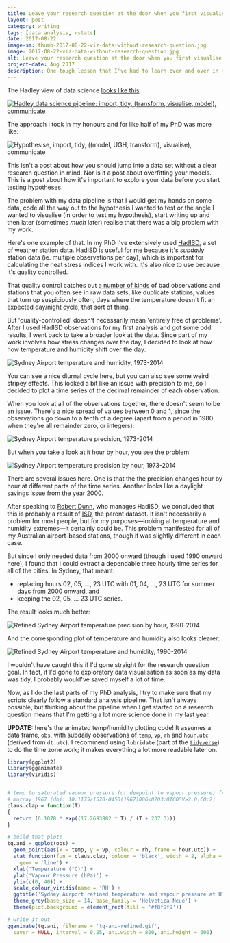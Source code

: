 ```yaml
---
title: Leave your research question at the door when you first visualise data
layout: post
category: writing
tags: [data analysis, rstats]
date: 2017-08-22
image-sm: thumb-2017-08-22-viz-data-without-research-question.jpg
image: 2017-08-22-viz-data-without-research-question.jpg
alt: Leave your research question at the door when you first visualise data
project-date: Aug 2017
description: One tough lesson that I've had to learn over and over in my PhD is the importance of a disciplined data science pipeline.
---
```

The Hadley view of data science [looks like this](http://r4ds.had.co.nz/introduction.html):

[![Hadley data science pipeline: import, tidy, (transform, visualise, model), communicate](http://r4ds.had.co.nz/diagrams/data-science.png)](http://r4ds.had.co.nz/introduction.html)

The approach I took in my honours and for like half of my PhD was more like:

![Hypothesise, import, tidy, ((model, UGH, transform), visualise), communicate](/images/hadisd/bad-data-analysis.png)

This isn't a post about how you should jump into a data set without a clear research question in mind. Nor is it a post about overfitting your models. This is a post about how it's important to explore your data before you start testing hypotheses.

The problem with my data pipeline is that I would get my hands on some data, code all the way out to the hypothesis I wanted to test or the angle I wanted to visualise (in order to test my hypothesis), start writing up and then later (sometimes _much_ later) realise that there was a big problem with my work.

Here's one example of that. In my PhD I've extensively used [HadISD](http://www.metoffice.gov.uk/hadobs/hadisd/), a set of weather station data. HadISD is useful for me because it's _subdaily_ station data (ie. multiple observations per day), which is important for calculating the heat stress indices I work with. It's also nice to use because it's quality controlled.

That quality control catches out [a number of kinds](https://www.clim-past.net/8/1649/2012/) of bad observations and stations that you often see in raw data sets, like duplicate stations, values that turn up suspiciously often, days where the temperature doesn't fit an expected day/night cycle, that sort of thing.

But 'quality-controlled' doesn't necessarily mean 'entirely free of problems'. After I used HadISD observations for my first analysis and got some odd results, I went back to take a broader look at the data. Since part of my work involves how stress changes over the day, I decided to look at how how temperature and humidity shift over the day:

![Sydney Airport temperature and humidity, 1973-2014](/images/hadisd/tq-ani.gif)

You can see a nice diurnal cycle here, but you can also see some weird stripey effects. This looked a bit like an issue with precision to me, so I decided to plot a time series of the decimal remainder of each observation.

When you look at all of the observations together, there doesn't seem to be an issue. There's a nice spread of values between 0 and 1, since the observations go down to a tenth of a degree (apart from a period in 1980 when they're all remainder zero, or integers):

![Sydney Airport temperature precision, 1973-2014](/images/hadisd/tq-precision-all-hours.png)

But when you take a look at it hour by hour, you see the problem:

![Sydney Airport temperature precision by hour, 1973-2014](/images/hadisd/tq-precision-ani.gif)

There are several issues here. One is that the the precision changes hour by hour at different parts of the time series. Another looks like a daylight savings issue from the year 2000.

After speaking to [Robert Dunn](https://scholar.google.com/citations?user=toTm8pQAAAAJ&hl=en), who manages HadISD, we concluded that this is probably a result of [ISD](https://www.ncdc.noaa.gov/isd), the parent dataset. It isn't necessarily a problem for most people, but for my purposes—looking at temperature and humidity extremes—it certainly could be. This problem manifested for all of my Australian airport-based stations, though it was slightly different in each case.

But since I only needed data from 2000 onward (though I used 1990 onward here), I found that I could extract a dependable three hourly time series for all of the cities. In Sydney, that meant:

- replacing hours 02, 05, ..., 23 UTC with 01, 04, ..., 23 UTC for summer days from 2000 onward, and
- keeping the 02, 05, ... 23 UTC series.

The result looks much better:

![Refined Sydney Airport temperature precision by hour, 1990-2014](/images/hadisd/tq-precision-ani-refined.gif)

And the corresponding plot of temperature and humidity also looks clearer:

![Refined Sydney Airport temperature and humidity, 1990-2014](/images/hadisd/tq-ani-refined.gif)

I wouldn't have caught this if I'd gone straight for the research question goal. In fact, if I'd gone to exploratory data visualisation as soon as my data was tidy, I probably would've saved myself a lot of time.

Now, as I do the last parts of my PhD analysis, I try to make sure that my scripts clearly follow a standard analysis pipeline. That isn't always possible, but thinking about the pipeline when I get started on a research question means that I'm getting a lot more science done in my last year.

**UPDATE:** here's the animated temp/humidity plotting code! It assumes a data frame, `obs`, with subdaily observations of `temp`, `vp`, `rh` and `hour.utc` (derived from `dt.utc`). I recommend using `lubridate` (part of the [`tidyverse`](tidyverse.org)) to do the time zone work; it makes everything a lot more readable later on.

```r
library(ggplot2)
library(gganimate)
library(viridis)


# temp to saturated vapour pressure (or dewpoint to vapour pressure) from
# murray 1967 (doi: 10.1175/1520-0450(1967)006<0203:OTCOSV>2.0.CO;2)
claus.clap = function(T)
{
  return (6.1078 * exp((17.2693882 * T) / (T + 237.3)))
}

# build that plot!
tq.ani = ggplot(obs) + 
  geom_point(aes(x = temp, y = vp, colour = rh, frame = hour.utc)) +
  stat_function(fun = claus.clap, colour = 'black', width = 2, alpha = 0.5,
    geom = 'line') +
  xlab('Temperature (°C)') +
  ylab('Vapour Pressure (hPa)') +
  ylim(c(0, 40)) +
  scale_colour_viridis(name = 'RH') +
  ggtitle('Sydney Airport refined temperature and vapour pressure at UTC hour ') +
  theme_grey(base_size = 14, base_family = 'Helvetica Neue') +
  theme(plot.background = element_rect(fill = '#f8f9f9'))

# write it out
gganimate(tq.ani, filename = 'tq-ani-refined.gif',
  saver = NULL, interval = 0.25, ani.width = 800, ani.height = 600)
```
